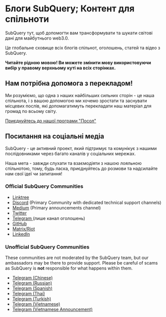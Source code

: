 # Блоги SubQuery; Контент для спільноти

SubQuery тут, щоб допомогти вам трансформувати та шукати світові дані для майбутнього web3.0.

Це глобальне сховище всіх блогів спільнот, оголошень, статей та відео з SubQuery.

**Читайте рідною мовою! Ви можете змінити мову використовуючи вибір у правому верхньому куті на всіх сторінках.**

## Нам потрібна допомога з перекладом!

Ми розуміємо, що одна з наших найбільших сильних сторін - це наша спільнота, і з вашою допомогою ми хочемо зростати та заснувати місцевих послів, які допомагатимуть перекладати наш матеріал для громад по всьому світу.

[Приєднуйтесь до нашої програми "Посол"](https://doc.subquery.network/miscellaneous/ambassadors.html)

## Посилання на соціальні медіа

SubQuery - це активний проект, який підтримує та комунікує з нашими послідовниками через багато каналів у соціальних мережах.

Наша мета - завжди слухати та взаємодіяти з нашою лояльною спільнотою, тому, будь ласка, приєднуйтесь до розмови та надсилайте нам свої ідеї чи запитання!

### Official SubQuery Communities

- [Linktree](https://linktr.ee/subquerynetwork)
- [Discord](https://discord.com/invite/subquery) (Primary Community with dedicated technical support channels)
- [Medium](https://subquery.medium.com) (Primary announcements channel)
- [Twitter](https://twitter.com/subquerynetwork)
- [ Telegram ](https://t.me/subquerynetwork) (лише канал оголошень)
- [GitHub](https://github.com/SubQuery/subql)
- [Matrix/Riot](https://matrix.to/#/#subquery:matrix.org)
- [LinkedIn](https://www.linkedin.com/company/subquery)

### Unofficial SubQuery Communities

These communities are not moderated by the SubQuery team, but our ambassadors may be there to provide support. Please be careful of scams as SubQuery is **not** responsible for what happens within them.

- [Telegram (Chinese)](https://t.me/subquerychina)
- [Telegram (Russian)](https://t.me/SubQuery_russia)
- [Telegram (Spanish)](https://t.me/SubQueryES)
- [Telegram (Thai)](https://t.me/subquerynetworkthai)
- [Telegram (Turkish)](https://t.me/subquery_TR)
- [Telegram (Vietnamese)](https://t.me/subqueryvietnam)
- [Telegram (Vietnamese Announcement)](https://t.me/subqueryannvn)
